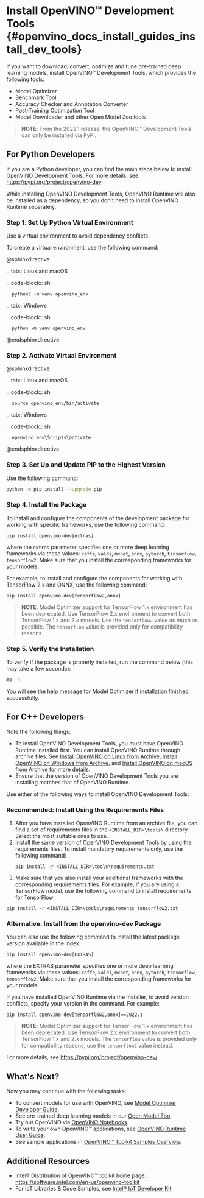 # Install OpenVINO™ Development Tools {#openvino_docs_install_guides_install_dev_tools}

If you want to download, convert, optimize and tune pre-trained deep learning models, install OpenVINO™ Development Tools, which provides the following tools:

* Model Optimizer
* Benchmark Tool
* Accuracy Checker and Annotation Converter
* Post-Training Optimization Tool
* Model Downloader and other Open Model Zoo tools

> **NOTE**: From the 2022.1 release, the OpenVINO™ Development Tools can only be installed via PyPI. 

<a name="python-developers"></a>

## For Python Developers
<a name="python-developers"></a>
If you are a Python developer, you can find the main steps below to install OpenVINO Development Tools. For more details, see <https://pypi.org/project/openvino-dev>.

While installing OpenVINO Development Tools, OpenVINO Runtime will also be installed as a dependency, so you don't need to install OpenVINO Runtime separately.

### Step 1. Set Up Python Virtual Environment

Use a virtual environment to avoid dependency conflicts. 

To create a virtual environment, use the following command:

@sphinxdirective

.. tab:: Linux and macOS

   .. code-block:: sh
   
      python3 -m venv openvino_env
   
.. tab:: Windows

   .. code-block:: sh
   
      python -m venv openvino_env
     
     
@endsphinxdirective


### Step 2. Activate Virtual Environment

@sphinxdirective

.. tab:: Linux and macOS

   .. code-block:: sh
   
      source openvino_env/bin/activate
   
.. tab:: Windows

   .. code-block:: sh
   
      openvino_env\Scripts\activate
     
     
@endsphinxdirective


### Step 3. Set Up and Update PIP to the Highest Version

Use the following command:
```sh
python -m pip install --upgrade pip
```

### Step 4. Install the Package

To install and configure the components of the development package for working with specific frameworks, use the following command:
```
pip install openvino-dev[extras]
```
where the `extras` parameter specifies one or more deep learning frameworks via these values: `caffe`, `kaldi`, `mxnet`, `onnx`, `pytorch`, `tensorflow`, `tensorflow2`. Make sure that you install the corresponding frameworks for your models.

For example, to install and configure the components for working with TensorFlow 2.x and ONNX, use the following command:
```
pip install openvino-dev[tensorflow2,onnx]
```

> **NOTE**: Model Optimizer support for TensorFlow 1.x environment has been deprecated. Use TensorFlow 2.x environment to convert both TensorFlow 1.x and 2.x models. Use the `tensorflow2` value as much as possible. The `tensorflow` value is provided only for compatibility reasons.


### Step 5. Verify the Installation

To verify if the package is properly installed, run the command below (this may take a few seconds):
```sh
mo -h
```
You will see the help message for Model Optimizer if installation finished successfully.


## For C++ Developers
<a name="cpp-developers"></a>
Note the following things:

* To install OpenVINO Development Tools, you must have OpenVINO Runtime installed first. You can install OpenVINO Runtime through archive files. See [Install OpenVINO on Linux from Archive](installing-openvino-from-archive-linux.md), [Install OpenVINO on Windows from Archive](installing-openvino-from-archive-windows.md), and [Install OpenVINO on macOS from Archive](installing-openvino-from-archive-macos.md) for more details. 
* Ensure that the version of OpenVINO Development Tools you are installing matches that of OpenVINO Runtime. 

Use either of the following ways to install OpenVINO Development Tools:

### Recommended: Install Using the Requirements Files

1. After you have installed OpenVINO Runtime from an archive file, you can find a set of requirements files in the `<INSTALL_DIR>\tools\` directory. Select the most suitable ones to use.
2. Install the same version of OpenVINO Development Tools by using the requirements files. 
   To install mandatory requirements only, use the following command:
   ```
   pip install -r <INSTALL_DIR>\tools\requirements.txt
   ```
3. Make sure that you also install your additional frameworks with the corresponding requirements files. For example, if you are using a TensorFlow model, use the following command to install requirements for TensorFlow:  
```
pip install -r <INSTALL_DIR>\tools\requirements_tensorflow2.txt
```

### Alternative: Install from the openvino-dev Package

You can also use the following command to install the latest package version available in the index:
```
pip install openvino-dev[EXTRAS]
```
where the EXTRAS parameter specifies one or more deep learning frameworks via these values: `caffe`, `kaldi`, `mxnet`, `onnx`, `pytorch`, `tensorflow`, `tensorflow2`. Make sure that you install the corresponding frameworks for your models.

If you have installed OpenVINO Runtime via the installer, to avoid version conflicts, specify your version in the command. For example:
```
pip install openvino-dev[tensorflow2,onnx]==2022.1
```
    
> **NOTE**: Model Optimizer support for TensorFlow 1.x environment has been deprecated. Use TensorFlow 2.x environment to convert both TensorFlow 1.x and 2.x models. The `tensorflow` value is provided only for compatibility reasons, use the `tensorflow2` value instead.

For more details, see <https://pypi.org/project/openvino-dev/>.

## What's Next?

Now you may continue with the following tasks:

* To convert models for use with OpenVINO, see [Model Optimizer Developer Guide](../MO_DG/Deep_Learning_Model_Optimizer_DevGuide.md).
* See pre-trained deep learning models in our [Open Model Zoo](../model_zoo.md).
* Try out OpenVINO via [OpenVINO Notebooks](https://docs.openvino.ai/latest/notebooks/notebooks.html).
* To write your own OpenVINO™ applications, see [OpenVINO Runtime User Guide](../OV_Runtime_UG/openvino_intro.md).
* See sample applications in [OpenVINO™ Toolkit Samples Overview](../OV_Runtime_UG/Samples_Overview.md).

## Additional Resources

- Intel® Distribution of OpenVINO™ toolkit home page: <https://software.intel.com/en-us/openvino-toolkit>
- For IoT Libraries & Code Samples, see [Intel® IoT Developer Kit](https://github.com/intel-iot-devkit).
